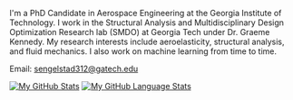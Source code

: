 I'm a PhD Candidate in Aerospace Engineering at the Georgia Institute of Technology. I work in the Structural Analysis and Multidisciplinary Design Optimization Research lab (SMDO) at Georgia Tech under Dr. Graeme Kennedy. My research interests include aeroelasticity, structural analysis, and fluid mechanics. I also work on machine learning from time to time.

Email: sengelstad312@gatech.edu

[![My GitHub Stats](https://github-readme-stats.vercel.app/api/?username=sean-engelstad&count_private=true&theme=tokyonight&showicons=true)]()
[![My GitHub Language Stats](https://github-readme-stats.vercel.app/api/top-langs/?username=sean-engelstad&langs_count=5&theme=tokyonight)]()
